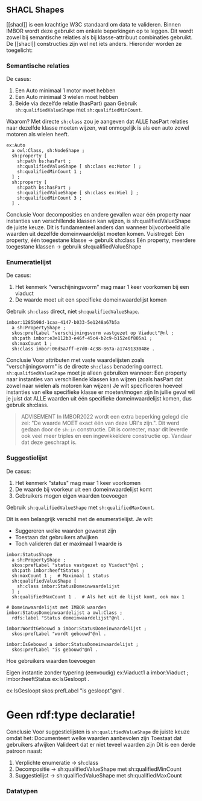 ## SHACL Shapes

[[shacl]] is een krachtige W3C standaard om data te valideren. Binnen IMBOR wordt deze gebruikt om enkele beperkingen op te leggen. Dit wordt zowel bij semantische relaties als bij klasse-attribuut combinaties gebruikt. De [[shacl]] constructies zijn wel net iets anders. Hieronder worden ze toegelicht:

### Semantische relaties

De casus:
1.	Een Auto minimaal 1 motor moet hebben
2.	Een Auto minimaal 3 wielen moet hebben
3.	Beide via dezelfde relatie (hasPart) gaan
Gebruik `sh:qualifiedValueShape` met `sh:qualifiedMinCount`.

Waarom?
Met directe `sh:class` zou je aangeven dat ALLE hasPart relaties naar dezelfde klasse moeten wijzen, wat onmogelijk is als een auto zowel motoren als wielen heeft.

```turtle
ex:Auto
  a owl:Class, sh:NodeShape ;
  sh:property [
    sh:path bs:hasPart ;
    sh:qualifiedValueShape [ sh:class ex:Motor ] ;
    sh:qualifiedMinCount 1 ;
  ] ;
  sh:property [
    sh:path bs:hasPart ;
    sh:qualifiedValueShape [ sh:class ex:Wiel ] ;
    sh:qualifiedMinCount 3 ;
  ] .
```

Conclusie
Voor decomposities en andere gevallen waar één property naar instanties van verschillende klassen kan wijzen, is sh:qualifiedValueShape de juiste keuze. Dit is fundamenteel anders dan wanneer bijvoorbeeld alle waarden uit dezelfde domeinwaardelijst moeten komen.
Vuistregel:
Eén property, één toegestane klasse → gebruik sh:class
Eén property, meerdere toegestane klassen → gebruik sh:qualifiedValueShape


### Enumeratielijst

De casus:
1.	Het kenmerk "verschijningsvorm" mag maar 1 keer voorkomen bij een viaduct
2.	De waarde moet uit een specifieke domeinwaardelijst komen

Gebruik `sh:class` direct, niet `sh:qualifiedValueShape`.

```turtle
imbor:1285b98d-1caa-4147-b033-5e1248a67b5a
  a sh:PropertyShape ;
  skos:prefLabel "verschijningsvorm vastgezet op Viaduct"@nl ;
  sh:path imbor:e3e112b3-e46f-45c4-b2c9-b152e6f805a1 ;
  sh:maxCount 1 ;
  sh:class imbor:06d5a7ff-e7d0-4c38-867a-a1749133048e .
```

Conclusie
Voor attributen met vaste waardelijsten zoals "verschijningsvorm" is de directe `sh:class` benadering correct.
`sh:qualifiedValueShape` moet je alleen gebruiken wanneer:
Een property naar instanties van verschillende klassen kan wijzen (zoals hasPart dat zowel naar wielen als motoren kan wijzen)
Je wilt specificeren hoeveel instanties van elke specifieke klasse er moeten/mogen zijn
In jullie geval wil je juist dat ALLE waarden uit één specifieke domeinwaardelijst komen, dus gebruik sh:class.

>ADVISEMENT
>In IMBOR2022 wordt een extra beperking gelegd die zei: "De waarde MOET exact één van deze URI's zijn.". Dit werd gedaan door de `sh:in` constructie. Dit is correcter, maar dit leverde ook veel meer triples en een ingewikkeldere constructie op. Vandaar dat deze geschrapt is. 


### Suggestielijst

De casus:
1.	Het kenmerk "status" mag maar 1 keer voorkomen
2.	De waarde bij voorkeur uit een domeinwaardelijst komt
3.	Gebruikers mogen eigen waarden toevoegen

Gebruik `sh:qualifiedValueShape` met `sh:qualifiedMaxCount`.

Dit is een belangrijk verschil met de enumeratielijst. Je wilt:
* Suggereren welke waarden gewenst zijn
* Toestaan dat gebruikers afwijken
* Toch valideren dat er maximaal 1 waarde is

```turtle
imbor:StatusShape
  a sh:PropertyShape ;
  skos:prefLabel "status vastgezet op Viaduct"@nl ;
  sh:path imbor:heeftStatus ;
  sh:maxCount 1 ;  # Maximaal 1 status
  sh:qualifiedValueShape [
    sh:class imbor:StatusDomeinwaardelijst
  ] ;
  sh:qualifiedMaxCount 1 .  # Als het uit de lijst komt, ook max 1

# Domeinwaardelijst met IMBOR waarden
imbor:StatusDomeinwaardelijst a owl:Class ;
  rdfs:label "Status domeinwaardelijst"@nl .

imbor:WordtGebouwd a imbor:StatusDomeinwaardelijst ;
  skos:prefLabel "wordt gebouwd"@nl .

imbor:IsGebouwd a imbor:StatusDomeinwaardelijst ;
  skos:prefLabel "is gebouwd"@nl .
```

Hoe gebruikers waarden toevoegen

Eigen instantie zonder typering (eenvoudig)
ex:Viaduct1 a imbor:Viaduct ;
  imbor:heeftStatus ex:IsGesloopt .

ex:IsGesloopt 
  skos:prefLabel "is gesloopt"@nl .
  # Geen rdf:type declaratie!


Conclusie
Voor suggestielijsten is `sh:qualifiedValueShape` de juiste keuze omdat het:
Documenteert welke waarden aanbevolen zijn
Toestaat dat gebruikers afwijken
Valideert dat er niet teveel waarden zijn
Dit is een derde patroon naast:
1.	Verplichte enumeratie → sh:class
2.	Decompositie → sh:qualifiedValueShape met sh:qualifiedMinCount
3.	Suggestielijst → sh:qualifiedValueShape met sh:qualifiedMaxCount


### Datatypen

